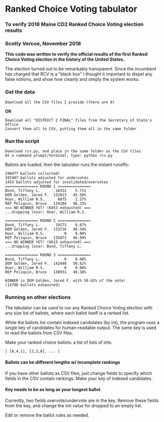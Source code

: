 # Ranked Choice Voting tabulator
### To verify 2018 Maine CD2 Ranked Choice Voting election results
### Scotty Vercoe, November 2018

**This code was written to verify the official results of the first Ranked Choice Voting election in the history of the United States.**

The election turned out to be remarkably transparent. Since the incumbent has charged that RCV is a "black box" I thought it important to dispel any false notions, and show how cleanly and simply the system works.

### Get the data
    Download all the CSV files I provide (there are 8)

**OR**

    Download all "DISTRICT 2 FINAL" files from the Secretary of State's Office
    Convert them all to CSV, putting them all in the same folder

### Run the script
    Download rcv.py, and place in the same folder as the CSV files
    At a command prompt/terminal, type: python rcv.py

Ballots are loaded, then the tabulator runs the instant runoffs:
```
296077 ballots collected!
207487 ballots adjusted for undervotes
1453 ballots adjusted for invalidated/overvotes
=============== ROUND 1 ===============
Bond, Tiffany L.       16552    5.71%
DEM Golden, Jared F.  132013   45.58%
Hoar, William R.S.      6875    2.37%
REP Poliquin, Bruce   134184   46.33%
=== NO WINNER YET! (6453 exhausted) ===
...dropping loser: Hoar, William R.S.

=============== ROUND 2 ===============
Bond, Tiffany L.       19173    6.67%
DEM Golden, Jared F.  133216   46.34%
Hoar, William R.S.         0    0.00%
REP Poliquin, Bruce   135073   46.99%
=== NO WINNER YET! (8615 exhausted) ===
...dropping loser: Bond, Tiffany L.

=============== ROUND 3 ===============
Bond, Tiffany L.           0    0.00%
DEM Golden, Jared F.  142440   50.62%
Hoar, William R.S.         0    0.00%
REP Poliquin, Bruce   138931   49.38%

WINNER is DEM Golden, Jared F. with 50.62% of the vote!
(14706 ballots exhausted)
```

### Running on other elections
The tabulator can be used to run any Ranked Choice Voting election with any size list of ballots, where each ballot itself is a ranked list.

While the ballots list contain indexed candidates (by int), the program uses a single key of candidates for human-readable output. The same key is used to read the ballots from CSV files.

Make your ranked choice ballots: a list of lists of ints:
```
[ [0,4,1], [2,3,0], ... ]
```
#### Ballots can be different lengths w/ incomplete rankings
If you have other ballots as CSV files, just change fields to specify which fields in the CSV contain rankings. Make your key of indexed candidates.
#### Key needs to be as long as your longest ballot
Currently, two fields overvote/undervote are in the key. Remove these fields from the key, and change the init value for dropped to an empty list.

Edit or remove the ballot rules as needed.
